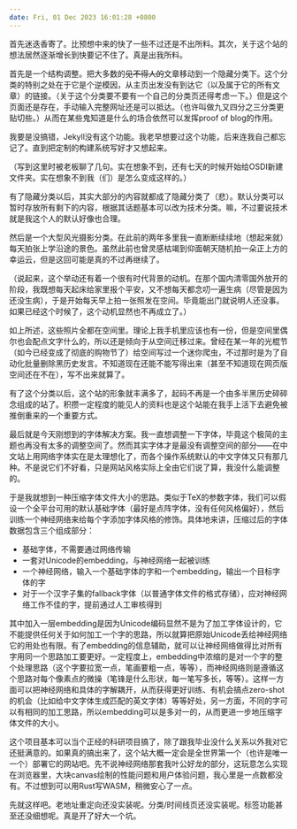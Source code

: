 ```yaml
---
date: Fri, 01 Dec 2023 16:01:28 +0800
---
```


首先迷迭香寄了。比预想中来的快了一些不过还是不出所料。其次，关于这个站的想法居然逐渐增长到快要记不住了。真是出我所料。

首先是一个结构调整。把大多数的~~见不得人的~~文章移动到一个隐藏分类下。这个分类的特别之处在于它是个逆模因，从主页出发没有到达它（以及属于它的所有文章）的链接。（关于这个分类要不要有一个自己的分类页还得考虑一下。）但是这个页面还是存在，手动输入完整网址还是可以抵达。（也许叫做九又四分之三分类更贴切些。）从而在某些鬼知道是什么的场合依然可以发挥proof of blog的作用。

我要是没搞错，Jekyll没有这个功能。我老早想要过这个功能，后来连我自己都忘记了。直到把定制的构建系统写好才又想起来。

（写到这里时被老板聊了几句。实在想象不到，还有七天的时候开始给OSDI新建文件夹。实在想象不到我（们）是怎么变成这样的。）

有了隐藏分类以后，其实大部分的内容就都成了隐藏分类了（悲）。默认分类可以暂时存放所有剩下的内容，根据其话题基本可以改为技术分类。嘛，不过要说技术就是我这个人的默认好像也合理。

然后是一个大型风光摄影分类。在此前的两年多里我一直断断续续地（想起来就）每天拍张上学沿途的景色。虽然此前也曾灵感枯竭到仰面朝天随机拍一朵正上方的幸运云，但是这回可能是真的不过再继续了。

（说起来，这个举动还有着一个很有时代背景的动机。在那个国内清零国外放开的阶段，我既想每天起床给家里报个平安，又不想每天都念叨一遍生病（尽管是因为还没生病），于是开始每天早上拍一张照发在空间。毕竟能出门就说明人还没事。如果已经这个时候了，这个动机显然也不再成立了。）

如上所述，这些照片全都在空间里。理论上我手机里应该也有一份，但是空间里偶尔也会配点文字什么的，所以还是倾向于从空间迁移过来。曾经在某一年的光棍节（如今已经变成了彻底的购物节了）给空间写过一个迷你爬虫，不过那时是为了自动化批量删除黑历史发言。不知道现在还能不能写得出来（甚至不知道现在网页版空间还在不在），写不出来就算了。

有了这个分类以后，这个站的形象就丰满多了，起码不再是一个由多半黑历史碎碎念组成的站了。积攒一定程度的能见人的资料也是这个站能在我手上活下去避免被推倒重来的一个重要方式。

最后就是今天刚想到的字体解决方案。我一直想调整一下字体，毕竟这个极简的主题也再没有太多的调整空间了。然而其实字体才是最没有调整空间的部分——在中文站上用网络字体实在是太理想化了，而各个操作系统默认的中文字体又只有那几种。不是说它们不好看，只是网站风格实际上全由它们说了算，我没什么能调整的。

于是我就想到一种压缩字体文件大小的思路。类似于TeX的参数字体，我们可以假设一个全平台可用的默认基础字体（最好是点阵字体，没有任何风格偏好），然后训练一个神经网络来给每个字添加字体风格的修饰。具体地来讲，压缩过后的字体数据包含三个组成部分：

* 基础字体，不需要通过网络传输
* 一套对Unicode的embedding，与神经网络一起被训练
* 一个神经网络，输入一个基础字体的字和一个embedding，输出一个目标字体的字
* 对于一个汉字子集的fallback字体（以普通字体文件的格式存储），应对神经网络工作不佳的字，提前通过人工审核得到

其中加入一层embedding是因为Unicode编码显然不是为了加工字体设计的，它不能提供任何关于如何加工一个字的思路，所以就算把原始Unicode丢给神经网络它的用处也有限。有了embedding的信息辅助，就可以让神经网络做得比对所有字用同一个思路加工要更好。一定程度上，embedding中浓缩的是对一个字的整个处理思路（这个字要拉宽一点，笔画要粗一点，等等），而神经网络则是遵循这个思路对每个像素点的微操（笔锋是什么形状，每一笔写多长，等等）。这样一方面可以把神经网络和具体的字解耦开，从而获得更好训练、有机会搞点zero-shot的机会（比如给中文字体生成匹配的英文字体）等等好处，另一方面，不同的字可以有相同的加工思路，所以embedding可以是多对一的，从而更进一步地压缩字体文件的大小。

这个项目基本可以当个正经的科研项目搞了，除了跟我毕业没什么关系以外我对它还挺满意的。如果真的搞出来了，这个站大概一定会是全世界第一个（也许是唯一一个）部署它的网站吧。先不说神经网络那套我叶公好龙的部分，这玩意怎么实现在浏览器里，大块canvas绘制的性能问题和用户体验问题，我心里是一点数都没有。不过想到可以用Rust写WASM，稍微安心了一点。

先就这样吧。老地址重定向还没实装呢。分类/时间线页还没实装呢。标签功能甚至还没细想呢。真是开了好大一个坑。
